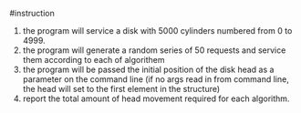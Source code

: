 #instruction

1. the program will service a disk with 5000 cylinders numbered from 0 to 4999. 
2. the program will generate a random series of 50 requests and service them according to each of algorithem
3. the program will be passed the initial position of the disk head as a parameter on the command line (if no args read in from command line, the head will set to the first element in the structure)
4. report the total amount of head movement required for each algorithm.

